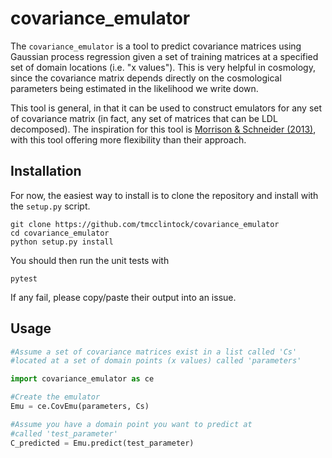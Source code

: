 # covariance_emulator

The `covariance_emulator` is a tool to predict covariance matrices using Gaussian process regression given a set of training matrices at a specified set of domain locations (i.e. "x values"). This is very helpful in cosmology, since the covariance matrix depends directly on the cosmological parameters being estimated in the likelihood we write down.

This tool is general, in that it can be used to construct emulators for any set of covariance matrix (in fact, any set of matrices that can be LDL decomposed). The inspiration for this tool is [Morrison & Schneider (2013)](https://arxiv.org/abs/1304.7789), with this tool offering more flexibility than their approach.

## Installation

For now, the easiest way to install is to clone the repository and install with the `setup.py` script.
```
git clone https://github.com/tmcclintock/covariance_emulator
cd covariance_emulator
python setup.py install
```
You should then run the unit tests with
```
pytest
```
If any fail, please copy/paste their output into an issue.

## Usage

```python
#Assume a set of covariance matrices exist in a list called 'Cs'
#located at a set of domain points (x values) called 'parameters'

import covariance_emulator as ce

#Create the emulator
Emu = ce.CovEmu(parameters, Cs)

#Assume you have a domain point you want to predict at
#called 'test_parameter'
C_predicted = Emu.predict(test_parameter)
```